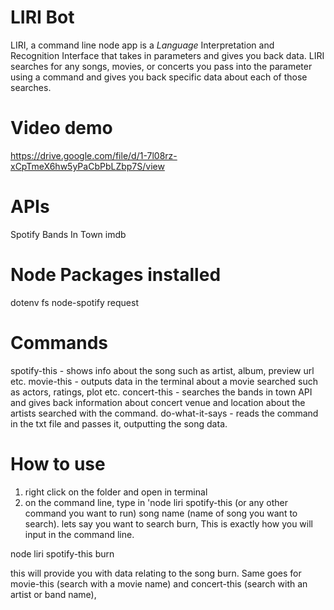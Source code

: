 # LIRI Bot

LIRI, a command line node app is a _Language_ Interpretation and Recognition Interface that takes in parameters and gives you back data.
LIRI searches for any songs, movies, or concerts you pass into the parameter using a command and gives you back specific data about each of those searches.

# Video demo
https://drive.google.com/file/d/1-7l08rz-xCpTmeX6hw5yPaCbPbLZbp7S/view

# APIs 

Spotify
Bands In Town
imdb

# Node Packages installed
dotenv
fs
node-spotify
request

# Commands
spotify-this  - shows info about the song such as artist, album, preview url etc.
movie-this    - outputs data in the terminal about a movie searched such as actors, ratings, plot etc.
concert-this  - searches the bands in town API and gives back information about concert venue and location about the artists searched with the command.
do-what-it-says - reads the command in the txt file and passes it, outputting the song data.

# How to use
1) right click on the folder and open in terminal
2) on the command line, type in 'node liri spotify-this (or any other command you want to run) song name (name of song you want to search). lets say you want to search burn, This is exactly how you will input in the command line.

node liri spotify-this burn

this will provide you with data relating to the song burn. Same goes for movie-this (search with a movie name) and concert-this (search with an artist or band name), 